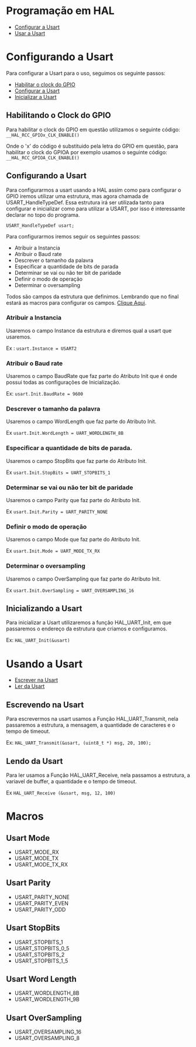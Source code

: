 # Programação em HAL 

- [Configurar a Usart](#Configurando-a-Usart)
- [Usar a Usart](#Usando-a-Usart)

# Configurando a Usart

Para configurar a Usart para o uso, seguimos os seguinte passos:
- [Habilitar o clock do GPIO](#Habilitando-o-Clock-do-GPIO)
- [Configurar a Usart](#Configurando-a-Usart)
- [Inicializar a Usart](#Inicializando-a-Usart)

## Habilitando o Clock do GPIO

Para habilitar o clock do GPIO em questão utilizamos o seguinte código:  
`__HAL_RCC_GPIOx_CLK_ENABLE()`

Onde o 'x' do código é substituido pela letra do GPIO em questão, para
habilitar o clock do GPIOA por exemplo usamos o seguinte código:  
`__HAL_RCC_GPIOA_CLK_ENABLE()`

## Configurando a Usart

Para configurarmos a usart usando a HAL assim como para configurar o GPIO
iremos utilizar uma estrutura, mas agora chamada de USART_HandleTypeDef.
Essa estrutura irá ser utilizada tanto para configurar e inicializar como
para utilizar a USART, por isso é interessante declarar no topo do programa.

`USART_HandleTypeDef usart;`

Para configurarmos iremos seguir os seguintes passos:

- Atribuir a Instancia
- Atribuir o Baud rate
- Descrever o tamanho da palavra
- Especificar a quantidade de bits de parada
- Determinar se vai ou não ter bit de paridade
- Definir o modo de operação
- Determinar o oversampling

Todos são campos da estrutura que definimos. Lembrando que no final estará 
as macros para configurar os campos. [Clique Aqui](#Macros).

### Atribuir a Instancia

Usaremos o campo Instance da estrutura e diremos qual a usart que usaremos.

Ex : `usart.Instance = USART2`

### Atribuir o Baud rate

Usaremos o campo BaudRate que faz parte do Atributo Init que é onde possui 
todas as configurações de Inicialização.

Ex: `usart.Init.BaudRate = 9600`

### Descrever o tamanho da palavra

Usaremos o campo WordLength que faz parte do Atributo Init.

Ex `usart.Init.WordLength = UART_WORDLENGTH_8B`

### Especificar a quantidade de bits de parada.

Usaremos o campo StopBits que faz parte do Atributo Init.

Ex `usart.Init.StopBits = UART_STOPBITS_1`

### Determinar se vai ou não ter bit de paridade

Usaremos o campo Parity que faz parte do Atributo Init.

Ex `usart.Init.Parity = UART_PARITY_NONE`

### Definir o modo de operação

Usaremos o campo Mode que faz parte do Atributo Init.

Ex `usart.Init.Mode = UART_MODE_TX_RX`

### Determinar o oversampling

Usaremos o campo OverSampling que faz parte do Atributo Init.

Ex `usart.Init.OverSampling = UART_OVERSAMPLING_16`

## Inicializando a Usart

Para inicializar a Usart utilizaremos a função HAL_UART_Init, em
que passaremos o endereço da estrutura que criamos e configuramos.

Ex: `HAL_UART_Init(&usart)`

# Usando a Usart

- [Escrever na Usart](#Escrevendo-na-Usart)
- [Ler da Usart](#Lendo-da-Usart)

## Escrevendo na Usart

Para escrevermos na usart usamos a Função HAL_UART_Transmit, nela passaremos a 
estrutura, a mensagem, a quantidade de caracteres e o tempo de timeout.

Ex: `HAL_UART_Transmit(&usart, (uint8_t *) msg, 20, 100);`

## Lendo da Usart

Para ler usamos a Função HAL_UART_Receive, nela passamos a estrutura, a variavel de
buffer, a quantidade e o tempo de timeout.

Ex `HAL_UART_Receive (&usart, msg, 12, 100)`

# Macros

## Usart Mode

- USART_MODE_RX 
- USART_MODE_TX
- USART_MODE_TX_RX

## Usart Parity

- USART_PARITY_NONE
- USART_PARITY_EVEN
- USART_PARITY_ODD

## Usart StopBits

- USART_STOPBITS_1 
- USART_STOPBITS_0_5 
- USART_STOPBITS_2
- USART_STOPBITS_1_5

## Usart Word Length

- USART_WORDLENGTH_8B 
- USART_WORDLENGTH_9B

## Usart OverSampling

- USART_OVERSAMPLING_16
- USART_OVERSAMPLING_8
